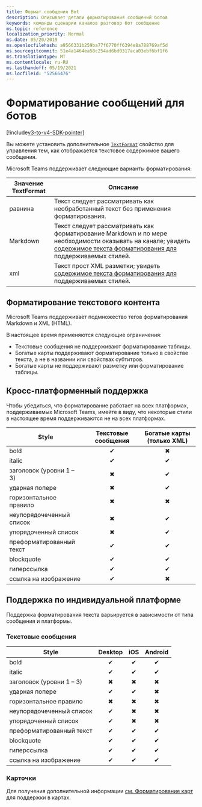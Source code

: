 ```yaml
---
title: Формат сообщения Bot
description: Описывает детали форматирования сообщений ботов
keywords: команды сценарии каналов разговор бот сообщение
ms.topic: reference
localization_priority: Normal
ms.date: 05/20/2019
ms.openlocfilehash: a9566331b259ba77f6770ff6394e8a788769af5d
ms.sourcegitcommit: 51e4a1464ea58c254ad6bd0317aca03ebf6bf1f6
ms.translationtype: MT
ms.contentlocale: ru-RU
ms.lasthandoff: 05/19/2021
ms.locfileid: "52566476"
---
```

# <a name="message-formatting-for-bots"></a>Форматирование сообщений для ботов

[!include[v3-to-v4-SDK-pointer](~/includes/v3-to-v4-pointer-bots.md)]

Вы можете установить дополнительное [`TextFormat`](/bot-framework/dotnet/bot-builder-dotnet-create-messages#customizing-a-message) свойство для управления тем, как отображается текстовое содержимое вашего сообщения.

Microsoft Teams поддерживает следующие варианты форматирования:

| Значение TextFormat | Описание |
| --- | --- |
| равнина | Текст следует рассматривать как необработанный текст без применения форматирования. |
| Markdown | Текст следует рассматривать как форматирование Markdown и по мере необходимости оказывать на канале; увидеть [содержимое текста форматирования для](#formatting-text-content) поддерживаемых стилей. |
| xml | Текст прост XML разметки; увидеть [содержимое текста форматирования для](#formatting-text-content) поддерживаемых стилей. |

## <a name="formatting-text-content"></a>Форматирование текстового контента

Microsoft Teams поддерживает подмножество тегов форматирования Markdown и XML (HTML).

В настоящее время применяются следующие ограничения:

* Текстовые сообщения не поддерживают форматирование таблицы.
* Богатые карты поддерживают форматирование только в свойстве текста, а не в названии или свойствах субтитров.
* Богатые карты не поддерживают разметку или форматирование таблицы.

## <a name="cross-platform-support"></a>Кросс-платформенный поддержка

Чтобы убедиться, что форматирование работает на всех платформах, поддерживаемых Microsoft Teams, имейте в виду, что некоторые стили в настоящее время поддерживаются не на всех платформах.

| Style                     | Текстовые сообщения | Богатые карты (только XML) |
| ---                       | :---: | :---: |
| bold                      | ✔ | ✖ |
| italic                    | ✔ | ✔ |
| заголовок (уровни 1 &ndash; 3) | ✖ | ✔ |
| ударная попере             | ✖ | ✔ |
| горизонтальное правило           | ✖ | ✖ |
| неупорядочеченный список            | ✖ | ✔ |
| упорядоченный список              | ✖ | ✔ |
| преформатированный текст         | ✔ | ✔ |
| blockquote                | ✔ | ✔ |
| гиперссылка                 | ✔ | ✔ |
| ссылка на изображение                | ✔ | ✖ |

## <a name="support-by-individual-platform"></a>Поддержка по индивидуальной платформе

Поддержка форматирования текста варьируется в зависимости от типа сообщения и платформы.

### <a name="text-only-messages"></a>Текстовые сообщения

| Style                     | Desktop | iOS | Android |
| ---                       | :---: | :---: | :---: |
| bold                      | ✔ | ✔ | ✔ |
| italic                    | ✔ | ✔ | ✔ |
| заголовок (уровни 1 &ndash; 3) | ✖ | ✖ | ✖ |
| ударная попере             | ✔ | ✔ | ✖ |
| горизонтальное правило           | ✖ | ✖ | ✖ |
| неупорядочеченный список            | ✔ | ✖ | ✖ |
| упорядоченный список              | ✔ | ✖ | ✖ |
| преформатированный текст         | ✔ | ✔ | ✔ |
| blockquote                | ✔ | ✔ | ✔ |
| гиперссылка                 | ✔ | ✔ | ✔ |
| ссылка на изображение                | ✔ | ✔ | ✔ |

### <a name="cards"></a>Карточки

Для получения дополнительной информации [см. Форматирование карт](~/task-modules-and-cards/cards/cards-format.md) для поддержки в картах.
